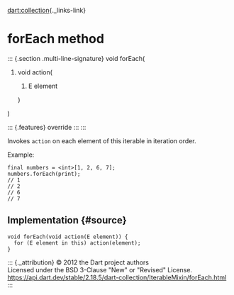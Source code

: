 [dart:collection](../../dart-collection/dart-collection-library){._links-link}

forEach method
==============

::: {.section .multi-line-signature}
void forEach(

1.  void action(
    1.  E element

    )

)

::: {.features}
override
:::
:::

Invokes `action` on each element of this iterable in iteration order.

Example:

``` {.language-dart data-language="dart"}
final numbers = <int>[1, 2, 6, 7];
numbers.forEach(print);
// 1
// 2
// 6
// 7
```

Implementation {#source}
--------------

``` {.language-dart data-language="dart"}
void forEach(void action(E element)) {
  for (E element in this) action(element);
}
```

::: {._attribution}
© 2012 the Dart project authors\
Licensed under the BSD 3-Clause \"New\" or \"Revised\" License.\
<https://api.dart.dev/stable/2.18.5/dart-collection/IterableMixin/forEach.html>
:::
